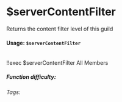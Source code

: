 # $serverContentFilter
Returns the content filter level of this guild

#### Usage: `$serverContentFilter`

<br/>
<discord-messages>
	<discord-message :bot="false" role-color="#ffcc9a" author="Member">
		!!exec $serverContentFilter
	</discord-message>
	<discord-message :bot="true" role-color="#0099ff" author="Custom Command" avatar="https://media.discordapp.net/avatars/725721249652670555/781224f90c3b841ba5b40678e032f74a.webp">
		All Members
	</discord-message>
</discord-messages>

##### Function difficulty: <Badge type="tip" text="Easy" vertical="middle" /> 
###### Tags: <Badge type="tip" text="guild moderation level" vertical="middle" /> <Badge type="tip" text="server safety level" vertical="middle" />